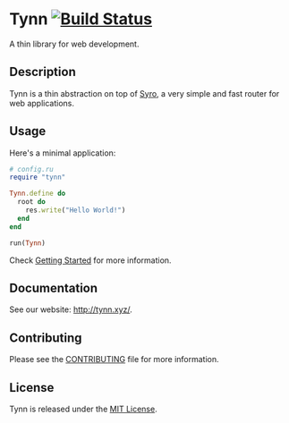 Tynn [![Build Status](https://travis-ci.org/frodsan/tynn.svg)](https://travis-ci.org/frodsan/tynn)
====

A thin library for web development.

Description
-----------

Tynn is a thin abstraction on top of [Syro][syro], a very simple and fast
router for web applications.

Usage
-----

Here's a minimal application:

```ruby
# config.ru
require "tynn"

Tynn.define do
  root do
    res.write("Hello World!")
  end
end

run(Tynn)
```

Check [Getting Started][start] for more information.

Documentation
-------------

See our website: <http://tynn.xyz/>.

Contributing
------------

Please see the [CONTRIBUTING][contributing] file for more information.

License
-------

Tynn is released under the [MIT License][mit].

[contributing]: https://github.com/frodsan/tynn/blob/master/CONTRIBUTING.md
[mit]: http://www.opensource.org/licenses/MIT
[start]: http://tynn.xyz/getting-started.html
[syro]: http://soveran.github.io/syro/
